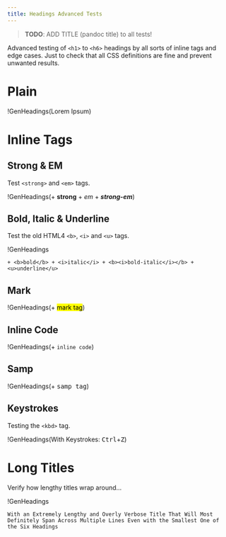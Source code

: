 ```yaml
---
title: Headings Advanced Tests
---
```




> __TODO__: ADD TITLE (pandoc title) to all tests!

Advanced testing of `<h1>` to `<h6>` headings by all sorts of inline tags and  edge cases. Just to check that all CSS definitions are fine and prevent unwanted results.

# Plain

!GenHeadings(Lorem Ipsum)

# Inline Tags

## Strong & EM

Test `<strong>` and `<em>` tags.

!GenHeadings(+ __strong__ + _em_ + ___strong-em___)

## Bold, Italic & Underline

Test the old HTML4 `<b>`, `<i>` and `<u>` tags.

!GenHeadings
~~~~~~~~~~~~~~~~~~~~
+ <b>bold</b> + <i>italic</i> + <b><i>bold-italic</i></b> + <u>underline</u>
~~~~~~~~~~~~~~~~~~~~

## Mark

!GenHeadings(+ <mark>mark tag</mark>)

## Inline Code

!GenHeadings(+ `inline code`)

## Samp

!GenHeadings(+ <samp>samp tag</samp>)

## Keystrokes

Testing the `<kbd>` tag.

!GenHeadings(With Keystrokes: <kbd>Ctrl</kbd>+<kbd>Z</kbd>)

# Long Titles

Verify how lengthy titles wrap around...

!GenHeadings
~~~~~~~~~~~~~~~~~~~~
With an Extremely Lengthy and Overly Verbose Title That Will Most Definitely Span Across Multiple Lines Even with the Smallest One of the Six Headings
~~~~~~~~~~~~~~~~~~~~

